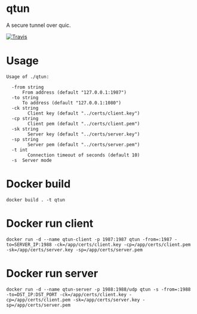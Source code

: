 # qtun

A secure tunnel over quic.  

[![Travis](https://travis-ci.com/net-byte/qtun.svg?branch=master)](https://github.com/net-byte/qtun)

# Usage  

```
Usage of ./qtun:
 
  -from string
      From address (default "127.0.0.1:1987")
  -to string
      To address (default "127.0.0.1:1080")
  -ck string
        Client key (default "../certs/client.key")
  -cp string
        Client pem (default "../certs/client.pem")
  -sk string
        Server key (default "../certs/server.key")
  -sp string
        Server pem (default "../certs/server.pem")
  -t int
        Connection timeout of seconds (default 10)
  -s  Server mode   

```  

# Docker build  
```
docker build . -t qtun
```  

# Docker run client    
```
docker run -d --name qtun-client -p 1987:1987 qtun -from=:1987 -to=SERVER_IP:1988 -ck=/app/certs/client.key -cp=/app/certs/client.pem -sk=/app/certs/server.key -sp=/app/certs/server.pem
```

# Docker run server    
```
docker run -d --name qtun-server -p 1988:1988/udp qtun -s -from=:1988 -to=DST_IP:DST_PORT -ck=/app/certs/client.key -cp=/app/certs/client.pem -sk=/app/certs/server.key -sp=/app/certs/server.pem
```

